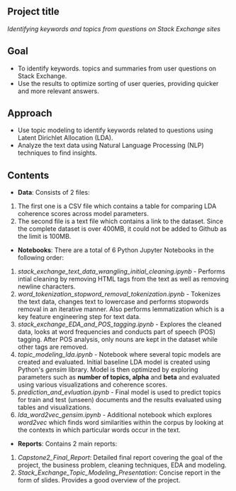 ## Project title

*Identifying keywords and topics from questions on Stack Exchange sites*

## Goal

- To identify keywords. topics and summaries  from user questions on Stack Exchange.
- Use the results to optimize sorting of user queries, providing quicker and more relevant answers.

## Approach 

- Use topic modeling to identify keywords related to questions using Latent Dirichlet Allocation (LDA).
- Analyze the text data using Natural Language Processing (NLP) techniques to find insights.

## Contents

- **Data**: Consists of 2 files:

1. The first one is a CSV file which contains a table for comparing LDA coherence scores across model parameters. 
2. The second file is a text file which contains a link to the dataset. Since the complete dataset is over 400MB, it could not be added to Github as the limit is 100MB. 

- **Notebooks**: There are a total of 6 Python Jupyter Notebooks in the following order: 

1. *stack_exchange_text_data_wrangling_initial_cleaning.ipynb* - Performs intial cleaning by removing HTML tags from the text as well as removing newline characters. 
2. *word_tokenization_stopword_removal_tokenization.ipynb* - Tokenizes the text data, changes text to lowercase and performs stopwords removal in an iterative manner. Also performs lemmatization which is a key feature engineering step for text data. 
3. *stack_exchange_EDA_and_POS_tagging.ipynb* - Explores the cleaned data, looks at word frequencies and conducts part of speech (POS) tagging. After POS analysis, only nouns are kept in the dataset while other tags are removed. 
4. *topic_modeling_lda.ipynb* - Notebook where several topic models are created and evaluated. Initial baseline LDA model is created using Python's *gensim* library. Model is then optimized by exploring parameters such as **number of topics, alpha** and **beta** and evaluated using various visualizations and coherence scores.
5. *prediction_and_evluation.ipynb*	- Final model is used to predict topics for train and test (unseen) documents and the results evaluated using tables and visualizations. 
6. *lda_word2vec_gensim.ipynb* - Additional notebook which explores *word2vec* which finds word similarities within the corpus by looking at the contexts in which particular words occur in the text. 

- **Reports**: Contains 2 main reports: 

1. *Capstone2_Final_Report*: Detailed final report covering the goal of the project, the business problem, cleaning techniques, EDA and modeling. 
2. *Stack_Exchange_Topic_Modeling_Presentation*: Concise report in the form of slides. Provides a good overview of the project. 

